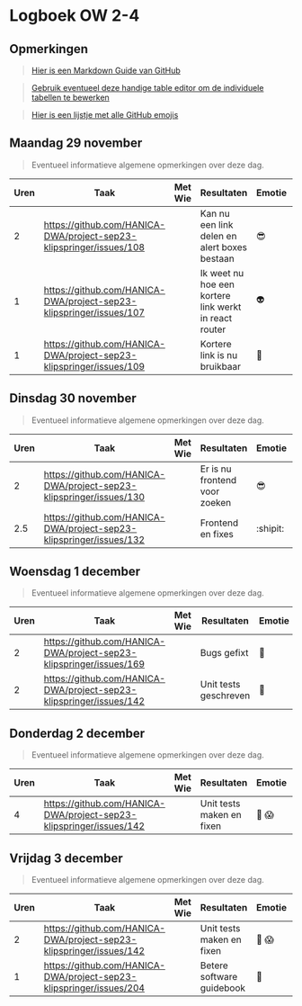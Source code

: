 # Logboek OW 2-4

## Opmerkingen

> [Hier is een Markdown Guide van GitHub](https://guides.github.com/features/mastering-markdown/)

> [Gebruik eventueel deze handige table editor om de individuele tabellen te bewerken](https://www.tablesgenerator.com/markdown_tables)

> [Hier is een lijstje met alle GitHub emojis](https://github.com/ikatyang/emoji-cheat-sheet/blob/master/README.md)

## Maandag 29 november

> Eventueel informatieve algemene opmerkingen over deze dag.

| Uren | Taak                                                                | Met Wie | Resultaten                                            | Emotie       | Link                                                              |
|------|---------------------------------------------------------------------|---------|-------------------------------------------------------|--------------|-------------------------------------------------------------------|
| 2    | https://github.com/HANICA-DWA/project-sep23-klipspringer/issues/108 |         | Kan nu een link delen en alert boxes bestaan          | :sunglasses: | https://github.com/HANICA-DWA/project-sep23-klipspringer/pull/155 |
| 1    | https://github.com/HANICA-DWA/project-sep23-klipspringer/issues/107 |         | Ik weet nu hoe een kortere link werkt in react router | :alien:      |                                                                   |
| 1    | https://github.com/HANICA-DWA/project-sep23-klipspringer/issues/109 |         | Kortere link is nu bruikbaar                          | :ghost:      | https://github.com/HANICA-DWA/project-sep23-klipspringer/pull/157 |


## Dinsdag 30 november

> Eventueel informatieve algemene opmerkingen over deze dag.

| Uren | Taak                                                                | Met Wie | Resultaten                    | Emotie       | Link                                                              |
|------|---------------------------------------------------------------------|---------|-------------------------------|--------------|-------------------------------------------------------------------|
| 2    | https://github.com/HANICA-DWA/project-sep23-klipspringer/issues/130 |         | Er is nu frontend voor zoeken | :sunglasses: | https://github.com/HANICA-DWA/project-sep23-klipspringer/pull/163 |
| 2.5  | https://github.com/HANICA-DWA/project-sep23-klipspringer/issues/132 |         | Frontend en fixes             | :shipit:     | https://github.com/HANICA-DWA/project-sep23-klipspringer/pull/163 |

## Woensdag 1 december

> Eventueel informatieve algemene opmerkingen over deze dag.

| Uren | Taak                                                                | Met Wie | Resultaten            | Emotie            | Link                                                              |
|------|---------------------------------------------------------------------|---------|-----------------------|-------------------|-------------------------------------------------------------------|
| 2    | https://github.com/HANICA-DWA/project-sep23-klipspringer/issues/169 |         | Bugs gefixt           | :cowboy_hat_face: | https://github.com/HANICA-DWA/project-sep23-klipspringer/pull/175 |
| 2    | https://github.com/HANICA-DWA/project-sep23-klipspringer/issues/142 |         | Unit tests geschreven | :star_struck:     | https://github.com/HANICA-DWA/project-sep23-klipspringer/pull/177 |

## Donderdag 2 december

> Eventueel informatieve algemene opmerkingen over deze dag.

| Uren | Taak                                                                | Met Wie | Resultaten                | Emotie                  | Link                                                              |
|------|---------------------------------------------------------------------|---------|---------------------------|-------------------------|-------------------------------------------------------------------|
| 4    | https://github.com/HANICA-DWA/project-sep23-klipspringer/issues/142 |         | Unit tests maken en fixen | :cursing_face: :scream: | https://github.com/HANICA-DWA/project-sep23-klipspringer/pull/187 |



## Vrijdag 3 december

> Eventueel informatieve algemene opmerkingen over deze dag.

| Uren | Taak                                                                | Met Wie | Resultaten                | Emotie                  | Link                                                              |
|------|---------------------------------------------------------------------|---------|---------------------------|-------------------------|-------------------------------------------------------------------|
| 2    | https://github.com/HANICA-DWA/project-sep23-klipspringer/issues/142 |         | Unit tests maken en fixen | :cursing_face: :scream: | https://github.com/HANICA-DWA/project-sep23-klipspringer/pull/187 |
| 1    | https://github.com/HANICA-DWA/project-sep23-klipspringer/issues/204 |         | Betere software guidebook | :cold_face:             | https://github.com/HANICA-DWA/project-sep23-klipspringer/pull/205 |